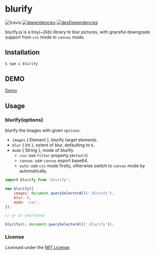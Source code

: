 # blurify

![travis](https://api.travis-ci.org/dabanlee/blurify.svg?branch=master)
[![dependencies](https://david-dm.org/dabanlee/blurify.svg)](https://david-dm.org/dabanlee/blurify#info=dependencies&view=table)
[![devDependencies](https://david-dm.org/dabanlee/blurify/dev-status.svg)](https://david-dm.org/dabanlee/blurify#info=devDependencies&view=table)

blurify.js is a tiny(~2kb) library to blur pictures, with graceful downgrade support from `css` mode to `canvas` mode.

## Installation

```sh
$ npm i blurify
```

## DEMO

[Demo](https://dabanlee.github.io/blurify/)

## Usage

### blurify(options)

blurify the images with given `options`:

- `images` { Element }, blurify target elements.
- `blur` { Int }, extent of blur, defaulting to `6`.
- `mode` { String }, mode of blurify.
    - `css`: use `filter` property.(`default`)
    - `canvas`: use `canvas` export base64.
    - `auto`: use `css` mode firstly, otherwise switch to `canvas` mode by automatically.

```js
import blurify from 'blurify';

new blurify({
    images: document.querySelectorAll('.blurify'),
    blur: 6,
    mode: 'css',
});

// or in shorthand

blurify(6, document.querySelectorAll('.blurify'));
```

### License

Licensed under the [MIT License](https://github.com/dabanlee/blurify/blob/master/LICENSE)
